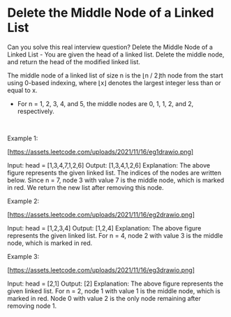 # Delete the Middle Node of a Linked List

Can you solve this real interview question? Delete the Middle Node of a Linked List - You are given the head of a linked list. Delete the middle node, and return the head of the modified linked list.

The middle node of a linked list of size n is the ⌊n / 2⌋th node from the start using 0-based indexing, where ⌊x⌋ denotes the largest integer less than or equal to x.

 * For n = 1, 2, 3, 4, and 5, the middle nodes are 0, 1, 1, 2, and 2, respectively.

 

Example 1:

[https://assets.leetcode.com/uploads/2021/11/16/eg1drawio.png]


Input: head = [1,3,4,7,1,2,6]
Output: [1,3,4,1,2,6]
Explanation:
The above figure represents the given linked list. The indices of the nodes are written below.
Since n = 7, node 3 with value 7 is the middle node, which is marked in red.
We return the new list after removing this node. 


Example 2:

[https://assets.leetcode.com/uploads/2021/11/16/eg2drawio.png]


Input: head = [1,2,3,4]
Output: [1,2,4]
Explanation:
The above figure represents the given linked list.
For n = 4, node 2 with value 3 is the middle node, which is marked in red.


Example 3:

[https://assets.leetcode.com/uploads/2021/11/16/eg3drawio.png]


Input: head = [2,1]
Output: [2]
Explanation:
The above figure represents the given linked list.
For n = 2, node 1 with value 1 is the middle node, which is marked in red.
Node 0 with value 2 is the only node remaining after removing node 1.